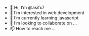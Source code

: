 - 👋 Hi, I’m @asifx7
- 👀 I’m interested in web development 
- 🌱 I’m currently learning javascript 
- 💞️ I’m looking to collaborate on ...
- 📫 How to reach me ...

<!---
asifx7/asifx7 is a ✨ special ✨ repository because its `README.md` (this file) appears on your GitHub profile.
You can click the Preview link to take a look at your changes.
--->
